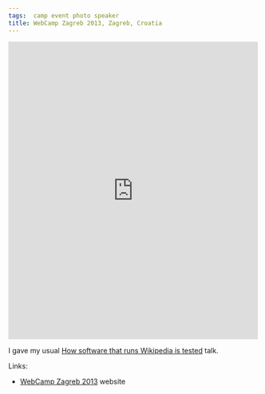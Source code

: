 ```yaml
---
tags:  camp event photo speaker
title: WebCamp Zagreb 2013, Zagreb, Croatia
---
```

<iframe src="https://www.facebook.com/plugins/post.php?href=https%3A%2F%2Fwww.facebook.com%2Fmedia%2Fset%2F%3Fset%3Da.10154155139267290.1073741900.735252289%26type%3D3&width=500" width="500" height="597" style="border:none;overflow:hidden" scrolling="no" frameborder="0" allowTransparency="true"></iframe>

I gave my usual [How software that runs Wikipedia is tested](/how-software-that-runs-wikipedia-is-tested) talk.

Links:

- [WebCamp Zagreb 2013](https://2013.webcampzg.org/) website
